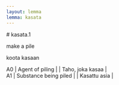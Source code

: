 ```yaml
---
layout: lemma
lemma: kasata
---
```


<div class="sense">
# <span class="sensename">kasata.1</span>

<span class="description">make a pile</span>

<span class="description">koota kasaan</span>

A0 | Agent of piling |   | Taho, joka kasaa |  
A1 | Substance being piled |   | Kasattu asia |  

</div>

